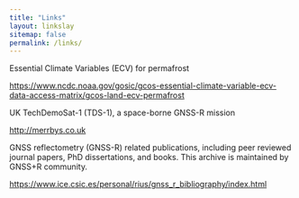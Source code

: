 ```yaml
---
title: "Links"
layout: linkslay
sitemap: false
permalink: /links/
---
```


Essential Climate Variables (ECV) for permafrost 

<https://www.ncdc.noaa.gov/gosic/gcos-essential-climate-variable-ecv-data-access-matrix/gcos-land-ecv-permafrost>

UK TechDemoSat-1 (TDS-1), a space-borne GNSS-R mission

<http://merrbys.co.uk>

GNSS reflectometry (GNSS-R) related publications, including peer reviewed journal papers, PhD dissertations, and books. This archive is maintained by GNSS+R community.

<https://www.ice.csic.es/personal/rius/gnss_r_bibliography/index.html>
